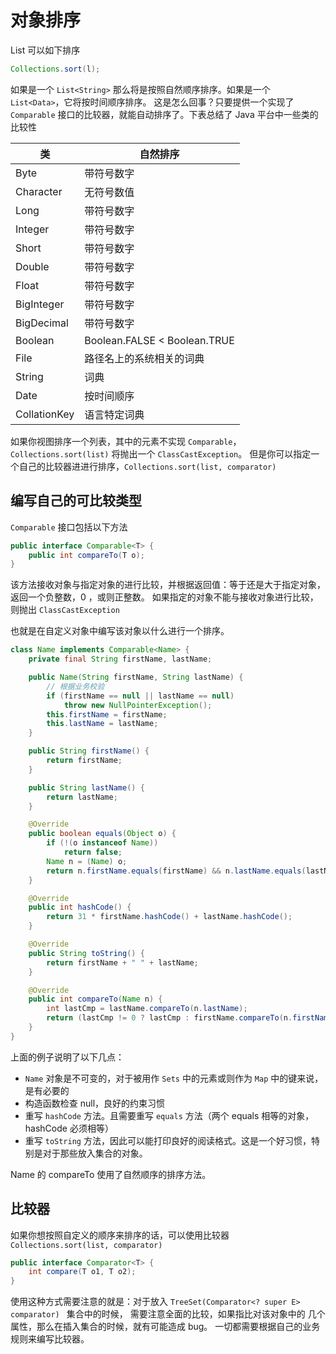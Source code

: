 # 对象排序

List 可以如下排序

```java
Collections.sort(l);
```

如果是一个 `List<String>` 那么将是按照自然顺序排序。如果是一个 `List<Data>`，它将按时间顺序排序。
这是怎么回事？只要提供一个实现了 `Comparable` 接口的比较器，就能自动排序了。下表总结了 Java 平台中一些类的比较性

| 类           | 自然排序                     |
|--------------|------------------------------|
| Byte         | 带符号数字                   |
| Character    | 无符号数值                   |
| Long         | 带符号数字                   |
| Integer      | 带符号数字                   |
| Short        | 带符号数字                   |
| Double       | 带符号数字                   |
| Float        | 带符号数字                   |
| BigInteger   | 带符号数字                   |
| BigDecimal   | 带符号数字                   |
| Boolean      | Boolean.FALSE < Boolean.TRUE |
| File         | 路径名上的系统相关的词典     |
| String       | 词典                         |
| Date         | 按时间顺序                   |
| CollationKey | 语言特定词典                 |

如果你视图排序一个列表，其中的元素不实现 `Comparable`，`Collections.sort(list)` 将抛出一个 `ClassCastException`。
但是你可以指定一个自己的比较器进进行排序，`Collections.sort(list, comparator)`

## 编写自己的可比较类型

`Comparable` 接口包括以下方法

```java
public interface Comparable<T> {
    public int compareTo(T o);
}
```

该方法接收对象与指定对象的进行比较，并根据返回值：等于还是大于指定对象，返回一个负整数，0 ，或则正整数。
如果指定的对象不能与接收对象进行比较，则抛出 `ClassCastException`

也就是在自定义对象中编写该对象以什么进行一个排序。

```java
class Name implements Comparable<Name> {
    private final String firstName, lastName;

    public Name(String firstName, String lastName) {
        // 根据业务校验
        if (firstName == null || lastName == null)
            throw new NullPointerException();
        this.firstName = firstName;
        this.lastName = lastName;
    }

    public String firstName() {
        return firstName;
    }

    public String lastName() {
        return lastName;
    }

    @Override
    public boolean equals(Object o) {
        if (!(o instanceof Name))
            return false;
        Name n = (Name) o;
        return n.firstName.equals(firstName) && n.lastName.equals(lastName);
    }

    @Override
    public int hashCode() {
        return 31 * firstName.hashCode() + lastName.hashCode();
    }

    @Override
    public String toString() {
        return firstName + " " + lastName;
    }

    @Override
    public int compareTo(Name n) {
        int lastCmp = lastName.compareTo(n.lastName);
        return (lastCmp != 0 ? lastCmp : firstName.compareTo(n.firstName));
    }
}
```

上面的例子说明了以下几点：

* `Name` 对象是不可变的，对于被用作 `Sets` 中的元素或则作为 `Map` 中的键来说，是有必要的
* 构造函数检查 null，良好的约束习惯
* 重写 `hashCode` 方法。且需要重写 `equals` 方法（两个 equals 相等的对象，hashCode 必须相等）
* 重写 `toString` 方法，因此可以能打印良好的阅读格式。这是一个好习惯，特别是对于那些放入集合的对象。

Name 的 compareTo 使用了自然顺序的排序方法。

## 比较器
如果你想按照自定义的顺序来排序的话，可以使用比较器 `Collections.sort(list, comparator)`

```java
public interface Comparator<T> {
    int compare(T o1, T o2);
}
```

使用这种方式需要注意的就是：对于放入 `TreeSet(Comparator<? super E> comparator) ` 集合中的时候，
需要注意全面的比较，如果指比对该对象中的 几个属性，那么在插入集合的时候，就有可能造成 bug。
一切都需要根据自己的业务规则来编写比较器。
